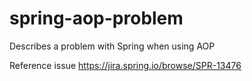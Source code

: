 # spring-aop-problem
Describes a problem with Spring when using AOP

Reference issue https://jira.spring.io/browse/SPR-13476